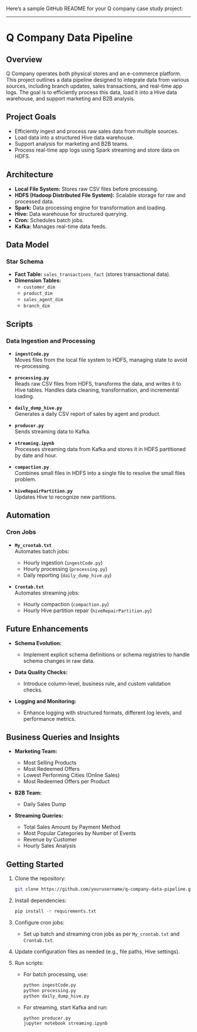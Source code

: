 Here’s a sample GitHub README for your Q company case study project:

---

# Q Company Data Pipeline

## Overview

Q Company operates both physical stores and an e-commerce platform. This project outlines a data pipeline designed to integrate data from various sources, including branch updates, sales transactions, and real-time app logs. The goal is to efficiently process this data, load it into a Hive data warehouse, and support marketing and B2B analysis.

## Project Goals

- Efficiently ingest and process raw sales data from multiple sources.
- Load data into a structured Hive data warehouse.
- Support analysis for marketing and B2B teams.
- Process real-time app logs using Spark streaming and store data on HDFS.

## Architecture

- **Local File System:** Stores raw CSV files before processing.
- **HDFS (Hadoop Distributed File System):** Scalable storage for raw and processed data.
- **Spark:** Data processing engine for transformation and loading.
- **Hive:** Data warehouse for structured querying.
- **Cron:** Schedules batch jobs.
- **Kafka:** Manages real-time data feeds.

## Data Model

### Star Schema

- **Fact Table:** `sales_transactions_fact` (stores transactional data).
- **Dimension Tables:** 
  - `customer_dim`
  - `product_dim`
  - `sales_agent_dim`
  - `branch_dim`

## Scripts

### Data Ingestion and Processing

- **`ingestCode.py`**  
  Moves files from the local file system to HDFS, managing state to avoid re-processing.

- **`processing.py`**  
  Reads raw CSV files from HDFS, transforms the data, and writes it to Hive tables. Handles data cleaning, transformation, and incremental loading.

- **`daily_dump_hive.py`**  
  Generates a daily CSV report of sales by agent and product.

- **`producer.py`**  
  Sends streaming data to Kafka.

- **`streaming.ipynb`**  
  Processes streaming data from Kafka and stores it in HDFS partitioned by date and hour.

- **`compaction.py`**  
  Combines small files in HDFS into a single file to resolve the small files problem.

- **`hiveRepairPartition.py`**  
  Updates Hive to recognize new partitions.

## Automation

### Cron Jobs

- **`My_crontab.txt`**  
  Automates batch jobs:
  - Hourly ingestion (`ingestCode.py`)
  - Hourly processing (`processing.py`)
  - Daily reporting (`daily_dump_hive.py`)

- **`Crontab.txt`**  
  Automates streaming jobs:
  - Hourly compaction (`compaction.py`)
  - Hourly Hive partition repair (`hiveRepairPartition.py`)

## Future Enhancements

- **Schema Evolution:**
  - Implement explicit schema definitions or schema registries to handle schema changes in raw data.

- **Data Quality Checks:**
  - Introduce column-level, business rule, and custom validation checks.

- **Logging and Monitoring:**
  - Enhance logging with structured formats, different log levels, and performance metrics.

## Business Queries and Insights

- **Marketing Team:**
  - Most Selling Products
  - Most Redeemed Offers
  - Lowest Performing Cities (Online Sales)
  - Most Redeemed Offers per Product

- **B2B Team:**
  - Daily Sales Dump

- **Streaming Queries:**
  - Total Sales Amount by Payment Method
  - Most Popular Categories by Number of Events
  - Revenue by Customer
  - Hourly Sales Analysis

## Getting Started

1. Clone the repository:
   ```bash
   git clone https://github.com/yourusername/q-company-data-pipeline.git
   ```

2. Install dependencies:
   ```bash
   pip install -r requirements.txt
   ```

3. Configure cron jobs:
   - Set up batch and streaming cron jobs as per `My_crontab.txt` and `Crontab.txt`.

4. Update configuration files as needed (e.g., file paths, Hive settings).

5. Run scripts:
   - For batch processing, use:
     ```bash
     python ingestCode.py
     python processing.py
     python daily_dump_hive.py
     ```
   - For streaming, start Kafka and run:
     ```bash
     python producer.py
     jupyter notebook streaming.ipynb
     ```

